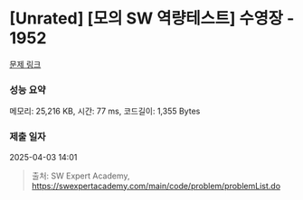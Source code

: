# [Unrated] [모의 SW 역량테스트] 수영장 - 1952 

[문제 링크](https://swexpertacademy.com/main/code/problem/problemDetail.do?contestProbId=AV5PpFQaAQMDFAUq) 

### 성능 요약

메모리: 25,216 KB, 시간: 77 ms, 코드길이: 1,355 Bytes

### 제출 일자

2025-04-03 14:01



> 출처: SW Expert Academy, https://swexpertacademy.com/main/code/problem/problemList.do
